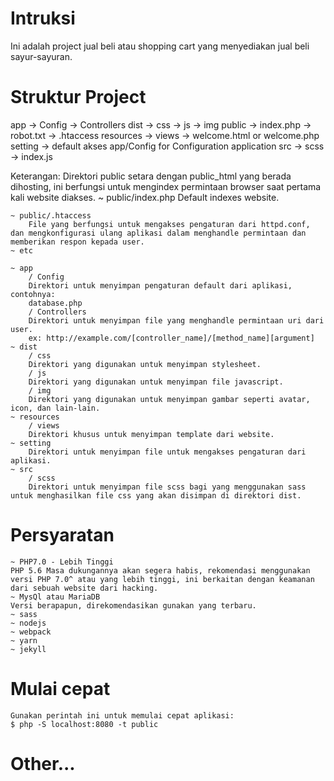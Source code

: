 # Intruksi

Ini adalah project jual beli atau shopping cart yang menyediakan jual beli sayur-sayuran.

# Struktur Project
app
    -> Config
    -> Controllers
dist
    -> css
    -> js
    -> img
public
    -> index.php
    -> robot.txt
    -> .htaccess
resources
    -> views
        -> welcome.html or welcome.php
setting
    -> default akses app/Config for Configuration application
src
    -> scss
    -> index.js

Keterangan:
    Direktori public setara dengan public_html yang berada dihosting, ini berfungsi untuk mengindex permintaan browser saat pertama kali website diakses.
    ~ public/index.php
        Default indexes website.

    ~ public/.htaccess
        File yang berfungsi untuk mengakses pengaturan dari httpd.conf, dan mengkonfigurasi ulang aplikasi dalam menghandle permintaan dan memberikan respon kepada user.
    ~ etc
 
    ~ app
        / Config
        Direktori untuk menyimpan pengaturan default dari aplikasi, contohnya:
        database.php
        / Controllers
        Direktori untuk menyimpan file yang menghandle permintaan uri dari user.
        ex: http://example.com/[controller_name]/[method_name][argument]
    ~ dist
        / css
        Direktori yang digunakan untuk menyimpan stylesheet.
        / js
        Direktori yang digunakan untuk menyimpan file javascript.
        / img
        Direktori yang digunakan untuk menyimpan gambar seperti avatar, icon, dan lain-lain.
    ~ resources
        / views
        Direktori khusus untuk menyimpan template dari website.
    ~ setting
        Direktori untuk menyimpan file untuk mengakses pengaturan dari aplikasi.
    ~ src
        / scss
        Direktori untuk menyimpan file scss bagi yang menggunakan sass untuk menghasilkan file css yang akan disimpan di direktori dist.

 # Persyaratan
    ~ PHP7.0 - Lebih Tinggi
    PHP 5.6 Masa dukungannya akan segera habis, rekomendasi menggunakan versi PHP 7.0^ atau yang lebih tinggi, ini berkaitan dengan keamanan dari sebuah website dari hacking.
    ~ MysQl atau MariaDB
    Versi berapapun, direkomendasikan gunakan yang terbaru.
    ~ sass
    ~ nodejs
    ~ webpack
    ~ yarn
    ~ jekyll

# Mulai cepat
    Gunakan perintah ini untuk memulai cepat aplikasi:
    $ php -S localhost:8080 -t public

# Other...
